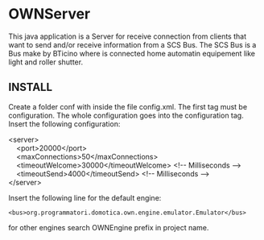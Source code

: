 OWNServer
==========

This java application is a Server for receive connection from clients that want to
send and/or receive information from a SCS Bus. The SCS Bus is a Bus make by BTicino where is connected home automatin equipement like light and roller shutter.

INSTALL
-------
Create a folder conf with inside the file config.xml. The first tag must be configuration. The whole configuration goes into the configuration tag. Insert the following configuration:

&lt;server&gt;<br>
&nbsp;&nbsp;&nbsp;&nbsp;&lt;port&gt;20000&lt;/port&gt;<br>
&nbsp;&nbsp;&nbsp;&nbsp;&lt;maxConnections&gt;50&lt;/maxConnections&gt;<br>
&nbsp;&nbsp;&nbsp;&nbsp;&lt;timeoutWelcome&gt;30000&lt;/timeoutWelcome&gt; &lt;!-- Milliseconds --&gt;<br>
&nbsp;&nbsp;&nbsp;&nbsp;&lt;timeoutSend&gt;4000&lt;/timeoutSend&gt; &lt;!-- Milliseconds --&gt;<br>
&lt;/server&gt;

Insert the following line for the default engine:
```
<bus>org.programmatori.domotica.own.engine.emulator.Emulator</bus>
```
for other engines search OWNEngine prefix in project name.
